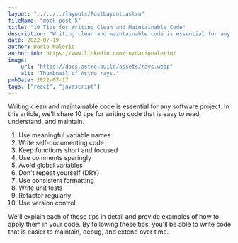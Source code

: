 ```yaml
---
layout: "../../../layouts/PostLayout.astro"
fileName: "mock-post-5"
title: "10 Tips for Writing Clean and Maintainable Code"
description: "Writing clean and maintainable code is essential for any software project. In this article, we'll share 10 tips for writing code that is easy to read, understand, and maintain."
date: 2022-07-19
author: Dario Nalerio
authorLink: https://www.linkedin.com/in/darionalerio/
image:
    url: "https://docs.astro.build/assets/rays.webp"
    alt: "Thumbnail of Astro rays."
pubDate: 2022-07-17
tags: ["react", "javascript"]
---
```


Writing clean and maintainable code is essential for any software project. In this article, we'll share 10 tips for writing code that is easy to read, understand, and maintain.

1. Use meaningful variable names
2. Write self-documenting code
3. Keep functions short and focused
4. Use comments sparingly
5. Avoid global variables
6. Don't repeat yourself (DRY)
7. Use consistent formatting
8. Write unit tests
9. Refactor regularly
10. Use version control

We'll explain each of these tips in detail and provide examples of how to apply them in your code. By following these tips, you'll be able to write code that is easier to maintain, debug, and extend over time.
